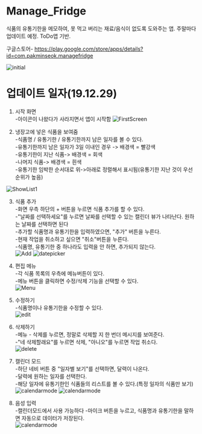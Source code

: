 # Manage_Fridge
식품의 유통기한을 메모하여, 못 먹고 버리는 재료/음식이 없도록 도와주는 앱. 주말마다 업데이트 예정.
ToDo앱 기반.

구글스토어- https://play.google.com/store/apps/details?id=com.pakminseok.managefridge

![initial](https://github.com/pakminseok/Manage_Fridge/blob/master/howToImage/requirement.JPG)
  
  
  
# 업데이트 일자(19.12.29)  
  
1. 시작 화면  
-아이콘이 나왔다가 사라지면서 앱이 시작함
![FirstScreen](https://github.com/pakminseok/Manage_Fridge/blob/master/howToImage/FirstScreen.jpg)

2. 냉장고에 넣은 식품을 보여줌  
-식품명 / 유통기한 / 유통기한까지 남은 일자를 볼 수 있다.  
-유통기한까지 남은 일자가 3일 이내인 경우 -> 배경색 = 빨강색  
-유통기한이 지난 식품-> 배경색 = 회색  
-나머지 식품-> 배경색 = 흰색  
-유통기한 임박한 순서대로 위->아래로 정렬해서 표시됨(유통기한 지난 것이 우선순위가  높음)

![ShowList1](https://github.com/pakminseok/Manage_Fridge/blob/master/howToImage/ShowList1.png)

3. 식품 추가  
-화면 우측 하단의 + 버튼을 누르면 식품 추가를 할 수 있다.  
-"날짜를 선택하세요"를 누르면 날짜를 선택할 수 있는 캘린더 뷰가 나타난다. 원하는 날짜를 선택하면 된다  
-추가할 식품명과 유통기한을 입력하였으면, "추가" 버튼을 누른다.  
-현재 작업을 취소하고 싶으면 "취소"버튼을 누른다.  
-식품명, 유통기한 중 하나라도 입력을 안 하면, 추가되지 않는다.  
![Add](https://github.com/pakminseok/Manage_Fridge/blob/master/howToImage/AddItem.png)
![datepicker](https://github.com/pakminseok/Manage_Fridge/blob/master/howToImage/ChooseExpirationDate.jpg)

4. 편집 메뉴  
-각 식품 목록의 우측에 메뉴버튼이 있다.  
-메뉴 버튼을 클릭하면 수정/삭제 기능을 선택할 수 있다.  
![Menu](https://github.com/pakminseok/Manage_Fridge/blob/master/howToImage/Menu_Edit_Delete.png)

5. 수정하기  
-식품명이나 유통기한을 수정할 수 있다.  
![edit](https://github.com/pakminseok/Manage_Fridge/blob/master/howToImage/EditItem.jpg)

6. 삭제하기  
-메뉴 - 삭제를 누르면, 정말로 삭제할 지 한 번더 메시지를 보여준다.  
-"네 삭제할래요"를 누르면 삭제, "아니오"를 누르면 작업 취소다.  
![delete](https://github.com/pakminseok/Manage_Fridge/blob/master/howToImage/DeleteItem.jpg)

7. 캘린더 모드  
-하단 네비 버튼 중 "일자별 보기"를 선택하면, 달력이 나온다.  
-달력에 원하는 일자를 선택한다.  
-해당 일자에 유통기한인 식품들의 리스트를 볼 수 있다.(특정 일자의 식품만 보기)  
![calendarmode](https://github.com/pakminseok/Manage_Fridge/blob/master/howToImage/CalendarView.png)
![calendarmode](https://github.com/pakminseok/Manage_Fridge/blob/master/howToImage/DayView.png)
  
8. 음성 입력  
-캘린더모드에서 사용 가능하다
-마이크 버튼을 누르고, 식품명과 유통기한을 말하면 자동으로 데이터가 저장된다.   
![calendarmode](https://github.com/pakminseok/Manage_Fridge/blob/master/howToImage/DayView.png)


